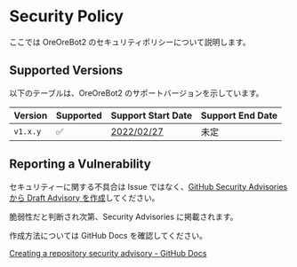 # Security Policy

ここでは OreOreBot2 のセキュリティポリシーについて説明します。

## Supported Versions

以下のテーブルは、OreOreBot2 のサポートバージョンを示しています。

| Version  | Supported | Support Start Date                                                        | Support End Date |
| -------- | --------- | ------------------------------------------------------------------------- | ---------------- |
| `v1.x.y` | ✅        | [2022/02/27](https://github.com/approvers/OreOreBot2/releases/tag/v1.0.0) | 未定             |

## Reporting a Vulnerability

セキュリティーに関する不具合は Issue ではなく、[GitHub Security Advisories から Draft Advisory を作成](https://github.com/approvers/OreOreBot2/security/advisories/new)してください。

脆弱性だと判断され次第、Security Advisories に掲載されます。

作成方法については GitHub Docs を確認してください。

[Creating a repository security advisory - GitHub Docs](https://docs.github.com/en/code-security/security-advisories/repository-security-advisories/creating-a-repository-security-advisory)
